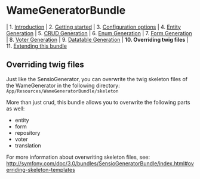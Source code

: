 WameGeneratorBundle
=====================

| 1.  [Introduction](1_introduction.md)
| 2.  [Getting started](2_getting_started.md)
| 3.  [Configuration options](3_configuration.md)
| 4.  [Entity Generation](4_entity_generation.md)
| 5.  [CRUD Generation](5_crud_generation.md)
| 6.  [Enum Generation](6_enum_generation.md)
| 7.  [Form Generation](7_form_generation.md)
| 8.  [Voter Generation](8_voter_generation.md)
| 9.  [Datatable Generation](9_datatable_generation.md)
| **10. Overriding twig files**
| 11. [Extending this bundle](11_extending_bundle.md)


## Overriding twig files

Just like the SensioGenerator, you can overwrite the twig skeleton files of the WameGenerator
in the following directory:
`App/Resources/WameGeneratorBundle/skeleton`

More than just crud, this bundle allows you to overwrite the following parts as well:
- entity
- form
- repository
- voter
- translation

For more information about overwriting skeleton files, see: http://symfony.com/doc/3.0/bundles/SensioGeneratorBundle/index.html#overriding-skeleton-templates
